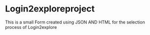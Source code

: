 # Login2exploreproject
This is a small Form created using JSON AND HTML for the selection process of Login2explore
